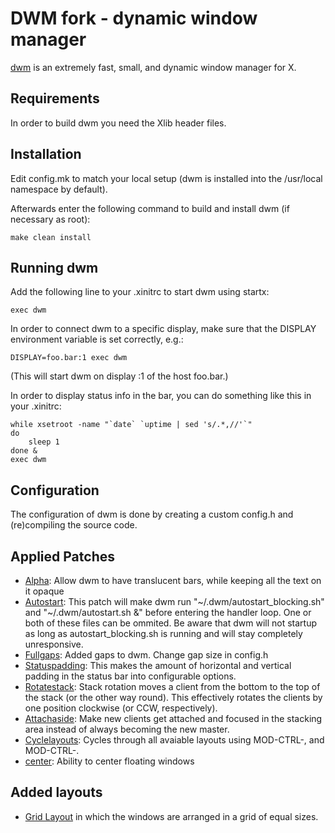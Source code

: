 # DWM fork - dynamic window manager

[dwm](dwm.suckless.org) is an extremely fast, small, and dynamic window manager for X.


## Requirements

In order to build dwm you need the Xlib header files.


## Installation

Edit config.mk to match your local setup (dwm is installed into
the /usr/local namespace by default).

Afterwards enter the following command to build and install dwm (if
necessary as root):

    make clean install


## Running dwm

Add the following line to your .xinitrc to start dwm using startx:

    exec dwm

In order to connect dwm to a specific display, make sure that
the DISPLAY environment variable is set correctly, e.g.:

    DISPLAY=foo.bar:1 exec dwm

(This will start dwm on display :1 of the host foo.bar.)

In order to display status info in the bar, you can do something
like this in your .xinitrc:

    while xsetroot -name "`date` `uptime | sed 's/.*,//'`"
    do
        sleep 1
    done &
    exec dwm


## Configuration

The configuration of dwm is done by creating a custom config.h
and (re)compiling the source code.


## Applied Patches

- [Alpha](https://dwm.suckless.org/patches/alpha/dwm-alpha-20180613-b69c870.diff): Allow dwm to have translucent bars, while keeping all the text on it opaque
- [Autostart](https://dwm.suckless.org/patches/autostart/dwm-autostart-20161205-bb3bd6f.diff): This patch will make dwm run "\~/.dwm/autostart_blocking.sh" and "\~/.dwm/autostart.sh &" before entering the handler loop. One or both of these files can be ommited. Be aware that dwm will not startup as long as autostart_blocking.sh is running and will stay completely unresponsive.
- [Fullgaps](https://dwm.suckless.org/patches/fullgaps/dwm-fullgaps-6.2.diff): Added gaps to dwm. Change gap size in config.h
- [Statuspadding](https://dwm.suckless.org/patches/statuspadding/dwm-statuspadding-20150524-c8e9479.diff): This makes the amount of horizontal and vertical padding in the status bar into configurable options.
- [Rotatestack](https://dwm.suckless.org/patches/rotatestack/dwm-rotatestack-20161021-ab9571b.diff): Stack rotation moves a client from the bottom to the top of the stack (or the other way round). This effectively rotates the clients by one position clockwise (or CCW, respectively).
- [Attachaside](https://dwm.suckless.org/patches/attachaside/dwm-attachaside-20180126-db22360.diff): Make new clients get attached and focused in the stacking area instead of always becoming the new master.
- [Cyclelayouts](https://dwm.suckless.org/patches/cyclelayouts/dwm-cyclelayouts-20180524-6.2.diff): Cycles through all avaiable layouts using MOD-CTRL-, and MOD-CTRL-.
- [center](https://dwm.suckless.org/patches/center/dwm-center-20160719-56a31dc.diff): Ability to center floating windows


## Added layouts
- [Grid Layout](https://dwm.suckless.org/patches/gridmode/dwm-gridmode-20170909-ceac8c9.diff) in which the windows are arranged in a grid of equal sizes.
